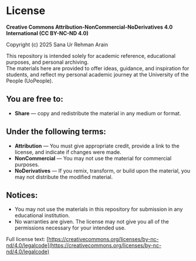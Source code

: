 # License

**Creative Commons Attribution-NonCommercial-NoDerivatives 4.0 International (CC BY-NC-ND 4.0)**

Copyright (c) 2025 Sana Ur Rehman Arain

This repository is intended solely for academic reference, educational purposes, and personal archiving.  
The materials here are provided to offer ideas, guidance, and inspiration for students, and reflect my personal academic journey at the University of the People (UoPeople).  

## You are free to:
- **Share** — copy and redistribute the material in any medium or format.

## Under the following terms:
- **Attribution** — You must give appropriate credit, provide a link to the license, and indicate if changes were made.  
- **NonCommercial** — You may not use the material for commercial purposes.  
- **NoDerivatives** — If you remix, transform, or build upon the material, you may not distribute the modified material.  

## Notices:
- You may not use the materials in this repository for submission in any educational institution.  
- No warranties are given. The license may not give you all of the permissions necessary for your intended use.  

Full license text: [https://creativecommons.org/licenses/by-nc-nd/4.0/legalcode](https://creativecommons.org/licenses/by-nc-nd/4.0/legalcode)
